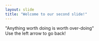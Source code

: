```yaml
---
layout: slide
title: "Welcome to our second slide!"
---
```

"Anything worth doing is worth over-doing"  
Use the left arrow to go back!
